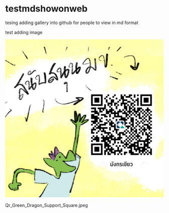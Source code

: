 # testmdshowonweb

tesing adding gallery into github for people to view in md format 

test adding image

![testpic](Qr_Green_Dragon_Support_Square.jpeg)


Qr_Green_Dragon_Support_Square.jpeg

